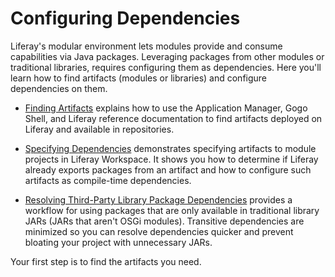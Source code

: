 # Configuring Dependencies

Liferay's modular environment lets modules provide and consume capabilities via Java packages. Leveraging packages from other modules or traditional libraries, requires configuring them as dependencies. Here you'll learn how to find artifacts (modules or libraries) and configure dependencies on them.

* [Finding Artifacts](./finding-artifacts.md) explains how to use the Application Manager, Gogo Shell, and Liferay reference documentation to find artifacts deployed on Liferay and available in repositories.

* [Specifying Dependencies](./specifying-dependencies.md) demonstrates specifying artifacts to module projects in Liferay Workspace. It shows you how to determine if Liferay already exports packages from an artifact and how to configure such artifacts as compile-time dependencies.

* [Resolving Third-Party Library Package Dependencies](./resolving-third-party-library-package-dependencies.md) provides a workflow for using packages that are only available in traditional library JARs (JARs that aren't OSGi modules). Transitive dependencies are minimized so you can resolve dependencies quicker and prevent bloating your project with unnecessary JARs.

Your first step is to find the artifacts you need.